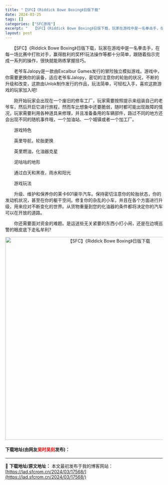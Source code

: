 ```yaml
---
title: "【SFC】《Riddick Bowe Boxing》日版下载"
date: 2024-03-25
tags: []
categories: ["SFC游戏"]
excerpt: "　　【SFC】《Riddick Bowe Boxing》日版下载，玩家在游戏中是一名拳击手，在每一场比赛中打败对手，赢得胜利的奖杯!玩法操作等都十分简单，跟随着指示完成一系列的操作，很快就能熟练掌握技巧。 　　老爷车Jalopy是一款由Excalbur Games发行的冒险独立模拟游戏。游戏中，你需&hellip;"
layout: post
---
```


 <p>　　【SFC】《Riddick Bowe Boxing》日版下载，玩家在游戏中是一名拳击手，在每一场比赛中打败对手，赢得胜利的奖杯!玩法操作等都十分简单，跟随着指示完成一系列的操作，很快就能熟练掌握技巧。</p> <p>　　老爷车Jalopy是一款由Excalbur Games发行的冒险独立模拟游戏。游戏中，你需要更换你的装备，适应老爷车Jalopy，密切的注意你的轮胎的状况，不断的升级和改变，这款由Unlok制作发行的作品，玩法简单，可轻松入手，喜欢这款游戏的玩家加入吧!</p> <p>　　刚开始玩家会出现在一个废旧的修车工厂，玩家需要按照提示来组装自己的老爷车，然后开启它进行旅程，然而车比想象中还要脆弱，随时都可能出现故障的情况，玩家需要利用各种道具来修理，并且准备备用的车辆部件，路过不同的地方还会出现不同的随机事件哦，一个加油站、一个城镇或者一个加工厂。</p> <p>　　游戏特色</p> <p>　　英里导航，轮胎更换</p> <p>　　英里燃油，化油器克星</p> <p>　　泥咕咕的地形</p> <p>　　通过白天和黑夜，雨水和阳光</p> <p>　　游戏玩法</p> <p>　　升级、维护和保养你的莱卡601豪华汽车。保持密切注意你的轮胎状态，你的发动机状况，甚至在你的躯干空间。修复你的杂乱的小车，并且在各个方面进行升级，用来应对不断变化的世界。从货物重量到您的化油器的条件都将决定你的汽车可以在开放的道路。</p> <p>　　你还需要面对资金的难题。是运送些无关紧要的东西小打小闹，还是在边境巡警的眼皮底下走私牟利?</p> <p align="center"><img align="" border="0" src="https://lad.sfcrom.cn/wp-content/uploads/2024/03/20240325_6600c8c4182cf.png" width="648" alt="【SFC】《Riddick Bowe Boxing》日版下载" /></p> <p><h4>下载地址(由网友<font color="red">吴时吴刻</font>发布)：</h4></p> 

---
📖 **下载地址/原文地址：** 本文最初发布于我的博客网站：[https://lad.sfcrom.cn/2024/03/17568/](https://lad.sfcrom.cn/2024/03/17568/)
